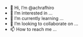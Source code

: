 - 👋 Hi, I’m @achrafhiro
- 👀 I’m interested in ...
- 🌱 I’m currently learning ...
- 💞️ I’m looking to collaborate on ...
- 📫 How to reach me ...

<!---
achrafhiro/achrafhiro is a ✨ special ✨ repository because its `README.md` (this file) appears on your GitHub profile.
You can click the Preview link to take a look at your changes.
--->
